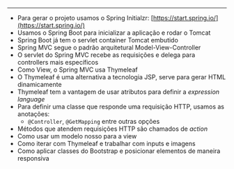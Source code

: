***

-   Para gerar o projeto usamos o Spring Initialzr: [https://start.spring.io/](https://start.spring.io/)
-   Usamos o Spring Boot para inicializar a aplicação e rodar o Tomcat
-   Spring Boot já tem o servlet container Tomcat embutido
-   Spring MVC segue o padrão arquitetural Model-View-Controller
-   O servlet do Spring MVC recebe as requisições e delega para controllers mais específicos
-   Como View, o Spring MVC usa Thymeleaf
-   O Thymeleaf é uma alternativa a tecnologia JSP, serve para gerar HTML dinamicamente
-   Thymeleaf tem a vantagem de usar atributos para definir a _expression language_
-   Para definir uma classe que responde uma requisição HTTP, usamos as anotações:
    -   `@Controller`, `@GetMapping` entre outras opções
-   Métodos que atendem requisições HTTP são chamados de *action*
-   Como usar um modelo nosso para a view
-   Como iterar com Thymeleaf e trabalhar com inputs e imagens
-   Como aplicar classes do Bootstrap e posicionar elementos de maneira responsiva
